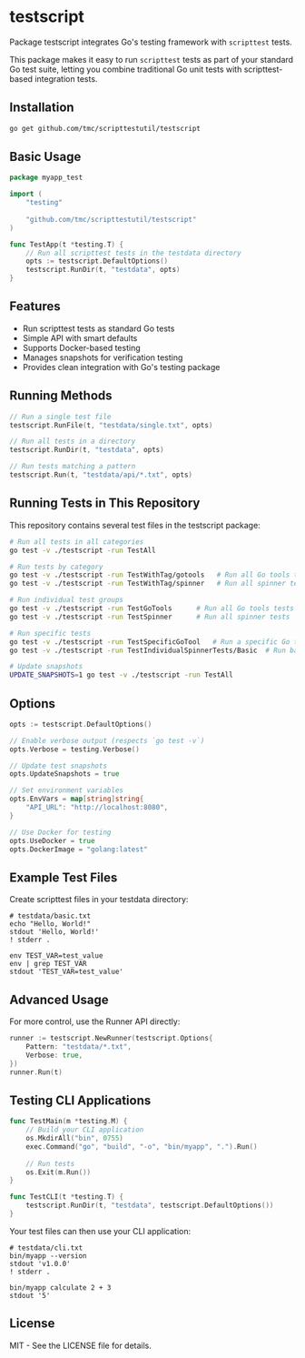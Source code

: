 # testscript

Package testscript integrates Go's testing framework with `scripttest` tests.

This package makes it easy to run `scripttest` tests as part of your standard Go test suite,
letting you combine traditional Go unit tests with scripttest-based integration tests.

## Installation

```bash
go get github.com/tmc/scripttestutil/testscript
```

## Basic Usage

```go
package myapp_test

import (
	"testing"
	
	"github.com/tmc/scripttestutil/testscript"
)

func TestApp(t *testing.T) {
	// Run all scripttest tests in the testdata directory
	opts := testscript.DefaultOptions()
	testscript.RunDir(t, "testdata", opts)
}
```

## Features

- Run scripttest tests as standard Go tests
- Simple API with smart defaults
- Supports Docker-based testing
- Manages snapshots for verification testing
- Provides clean integration with Go's testing package

## Running Methods

```go
// Run a single test file
testscript.RunFile(t, "testdata/single.txt", opts)

// Run all tests in a directory
testscript.RunDir(t, "testdata", opts)

// Run tests matching a pattern
testscript.Run(t, "testdata/api/*.txt", opts)
```

## Running Tests in This Repository

This repository contains several test files in the testscript package:

```bash
# Run all tests in all categories
go test -v ./testscript -run TestAll

# Run tests by category
go test -v ./testscript -run TestWithTag/gotools   # Run all Go tools tests
go test -v ./testscript -run TestWithTag/spinner   # Run all spinner tests

# Run individual test groups
go test -v ./testscript -run TestGoTools      # Run all Go tools tests
go test -v ./testscript -run TestSpinner      # Run all spinner tests

# Run specific tests
go test -v ./testscript -run TestSpecificGoTool   # Run a specific Go tool test
go test -v ./testscript -run TestIndividualSpinnerTests/Basic  # Run basic spinner test

# Update snapshots
UPDATE_SNAPSHOTS=1 go test -v ./testscript -run TestAll
```

## Options

```go
opts := testscript.DefaultOptions()

// Enable verbose output (respects `go test -v`)
opts.Verbose = testing.Verbose()

// Update test snapshots
opts.UpdateSnapshots = true

// Set environment variables
opts.EnvVars = map[string]string{
	"API_URL": "http://localhost:8080",
}

// Use Docker for testing
opts.UseDocker = true
opts.DockerImage = "golang:latest"
```

## Example Test Files

Create scripttest files in your testdata directory:

```
# testdata/basic.txt
echo "Hello, World!"
stdout 'Hello, World!'
! stderr .

env TEST_VAR=test_value
env | grep TEST_VAR
stdout 'TEST_VAR=test_value'
```

## Advanced Usage

For more control, use the Runner API directly:

```go
runner := testscript.NewRunner(testscript.Options{
	Pattern: "testdata/*.txt",
	Verbose: true,
})
runner.Run(t)
```

## Testing CLI Applications

```go
func TestMain(m *testing.M) {
	// Build your CLI application
	os.MkdirAll("bin", 0755)
	exec.Command("go", "build", "-o", "bin/myapp", ".").Run()
	
	// Run tests
	os.Exit(m.Run())
}

func TestCLI(t *testing.T) {
	testscript.RunDir(t, "testdata", testscript.DefaultOptions())
}
```

Your test files can then use your CLI application:

```
# testdata/cli.txt
bin/myapp --version
stdout 'v1.0.0'
! stderr .

bin/myapp calculate 2 + 3
stdout '5'
```

## License

MIT - See the LICENSE file for details.